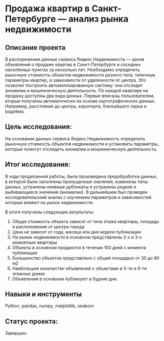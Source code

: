 # Продажа квартир в Санкт-Петербурге — анализ рынка недвижимости

## Описание проекта

В распоряжении данные сервиса Яндекс.Недвижимость — архив объявлений о продаже квартир в Санкт-Петербурге и соседних населённых пунктах за несколько лет.
Необходимо определить рыночную стоимость объектов недвижимости разного типа, типичные параметры квартир, в зависимости от удаленности от центра. Это позволит построить автоматизированную систему: она отследит аномалии и мошенническую деятельность.
По каждой квартире на продажу доступны два вида данных. Первые вписаны пользователем, вторые получены автоматически на основе картографических данных. Например, расстояние до центра, аэропорта, ближайшего парка и водоёма.

## Цель исследования:

На основании данных сервиса Яндекс.Недвижимость определить рыночную стоимость объектов недвижимости и установить параметры, которые помогут отследить аномалии и мошенническую деятельность.

## Итог исследования:

В ходе проделанной работы, была произведена предобработка данных, в которой были заполнены пропущенные значения, изменены типы данных, устранены неявные дубликаты и устранены редкие и выбивающиеся значения (аномалии).
В дальнейшем был проведен исследовательский анализ с изучением параметров и зависимостей которые влияют на рынок недвижимости.

В итоге получены следующие результаты:
1. Общая стоимость объекта зависит от типа этажа квартиры, площади и расположения от центра города
2. Цена не зависит от года, месяца или дня недели публикации
3. На рынке недвижимости в основном представлены 2-х и 3-х комнатные квартиры
4. Объекты в основном продаются в течении 100 дней с момента публикации
5. Большинство объектов представлено с общей площадью от 30 до 80 м2
6. Наибольшее количество объявлений с объектами в 5-ти и 9-ти этажных домах
7. Объявления в основном публикуют в будние дни.

## Навыки и инструменты
Python, pandas, numpy, matplotlib, seaborn

## Статус проекта:

Завершен.
